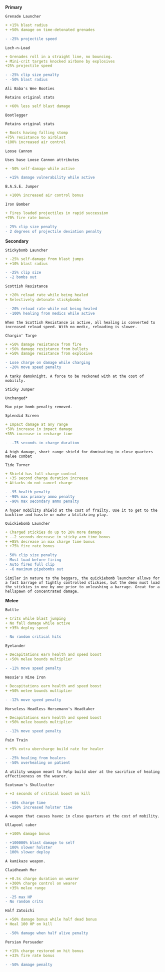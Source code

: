 __**Primary**__


```fix
Grenade Launcher
```
```yaml
+ +15% blast radius
+ +50% damage on time-detonated grenades
```
```diff
- -25% projectile speed
```

```fix
Loch-n-Load
```
```yaml
+ Grenades roll in a straight line, no bouncing.
+ Mini-crit targets knocked airbone by explosives
+25% projectile speed
```
```diff
- -25% clip size penalty
- -50% blast radius
```


```fix
Ali Baba's Wee Booties
```
```
Retains original stats
```
```yaml
+ +60% less self blast damage
```


```fix
Bootlegger
```
```
Retains original stats
```
```yaml
+ Boots having falling stomp
+75% resistance to airblast
+100% increased air control
```


```fix
Loose Cannon
```
```
Uses base Loose Cannon attributes
```
```yaml
+ -50% self-damage while active
```
```diff
- +15% damage vulnerability while active
```


```fix
B.A.S.E. Jumper
```
```yaml
+ +100% increased air control bonus
```


```fix
Iron Bomber
```
```yaml
+ Fires loaded projectiles in rapid succession
+70% fire rate bonus
```
```diff
- 25% clip size penalty
- 2 degrees of projectile deviation penalty
```




__**Secondary**__


```fix
Stickybomb Launcher
```
```yaml
+ -25% self-damage from blast jumps
+ +10% blast radius
```
```diff
- -25% clip size
- -2 bombs out
```


```fix
Scottish Resistance
```
```yaml
+ +20% reload rate while being healed
+ Selectively detonate stickybombs
```
```diff
- -20% reload rate while not being healed
- -100% healing from medics while active
```

```
When the Scottish Resistance is active, all healing is converted to increased reload speed. With no medic, reloading is slower.
```


```fix
Chargin' Targe
```
```yaml
+ +50% damage resistance from fire
+ +50% damage resistance from bullets
+ +50% damage resistance from explosive
```
```diff
- Lose charge on damage while charging
- -20% move speed penalty
```
```
A tanky demoknight. A force to be reckoned with at the cost of mobility.
```


```fix
Sticky Jumper
```
```
Unchanged*
```
```
Max pipe bomb penalty removed.
```


```fix
Splendid Screen
```
```yaml
+ Impact damage at any range
+50% increase in impact damage
+35% increase in recharge time
```
```diff
- -.75 seconds in charge duration
```
```
A high damage, short range shield for dominating in close quarters melee combat
```


```fix
Tide Turner
```
```yaml
+ Shield has full charge control
+ +35 second charge duration increase
+ Attacks do not cancel charge

```
```diff
- -95 health penalty
- -90% max primary ammo penalty
- -90% max secondary ammo penalty
```
```
A hyper mobility shield at the cost of frailty. Use it to get to the backline and hassle or make a blitzkrieg play.
```


```fix
Quickiebomb Launcher
```
```yaml
+ Charged stickies do up to 20% more damage
+ -.2 seconds decrease in sticky arm time bonus
+ +85% decrease in max charge time bonus
+ +75% fire rate bonus

```
```diff
- 50% clip size penalty
- Must load before firing
- Auto fires full clip
- -6 maximum pipebombs out
```
```
Similar in nature to the beggars, the quickiebomb launcher allows for a fast barrage of tightly controlled stickies, but the demo must load the stickies in one by one prior to unleashing a barrage. Great for a hellspawn of concentrated damage.
```


__**Melee**__


```fix
Bottle
```
```yaml
+ Crits while blast jumping
+ No fall damage while active
+ +35% deploy speed
```
```diff
- No random critical hits
```


```fix
Eyelander
```
```yaml
+ Decapitations earn health and speed boost
+ +50% melee bounds multiplier
```
```diff
- -12% move speed penalty
```


```fix
Nessie's Nine Iron
```
```yaml
+ Decapitations earn health and speed boost
+ +50% melee bounds multiplier
```
```diff
- -12% move speed penalty
```


```fix
Horseless Headless Horsemann's Headtaker
```
```yaml
+ Decapitations earn health and speed boost
+ +50% melee bounds multiplier
```
```diff
- -12% move speed penalty
```


```fix
Pain Train
```
```yaml
+ +5% extra ubercharge build rate for healer
```
```diff
- -25% healing from healers
- -50% overhealing on patient
```
```
A utility weapon meant to help build uber at the sacrifice of healing effectiveness on the wearer.
```


```fix
Scotsman's Skullcutter
```
```yaml
+ +3 seconds of critical boost on kill
```
```diff
- -60s charge time
- -150% increased holster time
```
```
A weapon that causes havoc in close quarters at the cost of mobility.
```


```fix
Ullapool caber
```
```yaml
+ +100% damage bonus
```
```diff
- +100000% blast damage to self
- 100% slower holster
- 100% slower deploy
```
```
A kamikaze weapon.
```


```fix
Claidheamh Mor
```
```yaml
+ +0.5s charge duration on wearer
+ +300% charge control on wearer
+ +35% melee range
```
```diff
- -25 max HP
- No random crits
```


```fix
Half Zatoichi
```
```yaml
+ +50% damage bonus while half dead bonus
+ Heal 100 HP on kill
```
```diff
- -50% damage when half alive penalty
```


```fix
Persian Persuader
```
```yaml
+ +15% charge restored on hit bonus
+ +33% fire rate bonus
```
```diff
- -50% damage penalty
```
